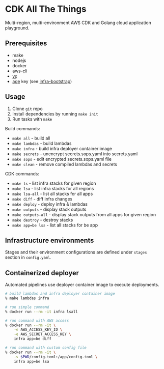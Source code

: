 # CDK All The Things

Multi-region, multi-environment AWS CDK and Golang cloud application playground.

## Prerequisites

- make
- nodejs
- docker
- aws-cli
- [yq](https://github.com/mikefarah/yq)
- [age](https://github.com/FiloSottile/age) key (see [infra-bootstrap](./infra-bootstrap/README.md))

## Usage

1) Clone `git` repo
2) Install dependencies by running `make init`
3) Run tasks with `make`

Build commands:

- `make all` - build all
- `make lambdas` - build lambdas
- `make infra` - build infra deployer container image
- `make secrets` - unencrypt secrets.sops.yaml into secrets.yaml
- `make sops` - edit encrypted secrets.sops.yaml file
- `make clean` - remove compiled lambdas and secrets

CDK commands:

- `make ls` - list infra stacks for given region
- `make lsa` - list infra stacks for all regions
- `make lsa-all` - list all stacks for all apps
- `make diff` - diff infra changes
- `make deploy` - deploy infra & lambdas
- `make outputs` - display stack outputs
- `make outputs-all` - display stack outputs from all apps for given region
- `make destroy` - destroy stacks
- `make app=be lsa` - list all stacks for be app

## Infrastructure environments

Stages and their environment configurations are defined under `stages` section in `config.yaml`.

## Containerized deployer

Automated pipelines use deployer container image to execute deployments.

```bash
# build lambdas and infra deployer container image
% make lambdas infra

# run simple command
% docker run --rm -it infra lsall

# run command with AWS access
% docker run --rm -it \
    -e AWS_ACCESS_KEY_ID \
    -e AWS_SECRET_ACCESS_KEY \
    infra app=be diff

# run command with custom config file
% docker run --rm -it \
    -v $PWD/config.toml:/app/config.toml \
    infra app=be lsa
```
